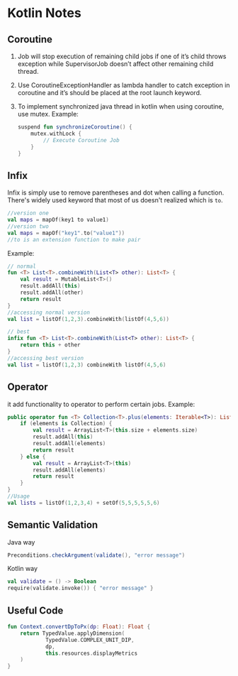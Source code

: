 # Kotlin Notes

## Coroutine

1. Job will stop execution of remaining child jobs if one of it’s child throws exception while SupervisorJob doesn’t affect other remaining child thread.
2. Use CoroutineExceptionHandler as lambda handler to catch exception in coroutine and it’s should be placed at the root launch keyword.
3. To implement synchronized java thread in kotlin when using coroutine, use mutex.
   Example:

   ```kotlin
   suspend fun synchronizeCoroutine() {
       mutex.withLock {
           // Execute Coroutine Job
       }
   }
   ```

## Infix

Infix is simply use to remove parentheses and dot when calling a function. There's widely used keyword that most of us doesn't realized which is `to`.

```kotlin
//version one
val maps = mapOf(key1 to value1)
//version two
val maps = mapOf("key1".to("value1"))
//to is an extension function to make pair
```

Example:

```kotlin
// normal
fun <T> List<T>.combineWith(List<T> other): List<T> {
    val result = MutableList<T>()
    result.addAll(this)
    result.addAll(other)
    return result
}
//accessing normal version
val list = listOf(1,2,3).combineWith(listOf(4,5,6))

// best
infix fun <T> List<T>.combineWith(List<T> other): List<T> {
    return this + other
}
//accessing best version
val list = listOf(1,2,3) combineWith listOf(4,5,6)
```

## Operator

it add functionality to operator to perform certain jobs.
Example:

```kotlin
public operator fun <T> Collection<T>.plus(elements: Iterable<T>): List<T> {
    if (elements is Collection) {
        val result = ArrayList<T>(this.size + elements.size)
        result.addAll(this)
        result.addAll(elements)
        return result
    } else {
        val result = ArrayList<T>(this)
        result.addAll(elements)
        return result
    }
}
//Usage
val lists = listOf(1,2,3,4) + setOf(5,5,5,5,5,6)
```

## Semantic Validation

Java way

```java
Preconditions.checkArgument(validate(), "error message")
```

Kotlin way

```kotlin
val validate = () -> Boolean
require(validate.invoke()) { "error message" }
```

## Useful Code

```kotlin
fun Context.convertDpToPx(dp: Float): Float {
    return TypedValue.applyDimension(
            TypedValue.COMPLEX_UNIT_DIP,
            dp,
            this.resources.displayMetrics
    )
}
```
